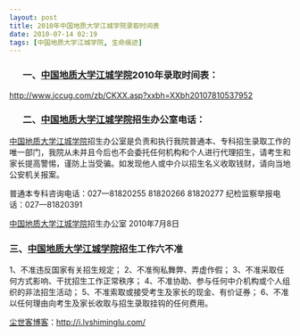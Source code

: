 ```yaml
---
layout: post
title: 2010年中国地质大学江城学院录取时间表
date: 2010-07-14 02:19
tags: [中国地质大学江城学院, 生命痕迹]
---
```

<ol>
<h3>一、<a href="http://i.lvshiminglu.com/tag/%E4%B8%AD%E5%9B%BD%E5%9C%B0%E8%B4%A8%E5%A4%A7%E5%AD%A6%E6%B1%9F%E5%9F%8E%E5%AD%A6%E9%99%A2" target="_self">中国地质大学江城学院</a>2010年录取时间表：</h3>
</ol>
<a href="http://www.jccug.com/zb/CKXX.asp?xxbh=XXbh20107810537952" target="_blank">http://www.jccug.com/zb/CKXX.asp?xxbh=XXbh20107810537952</a>
<ol>
<h3>二、<a href="http://i.lvshiminglu.com/tag/%E4%B8%AD%E5%9B%BD%E5%9C%B0%E8%B4%A8%E5%A4%A7%E5%AD%A6%E6%B1%9F%E5%9F%8E%E5%AD%A6%E9%99%A2" target="_self">中国地质大学江城学院</a>招生办公室电话：</h3>
</ol>
<a href="http://i.lvshiminglu.com/tag/%E4%B8%AD%E5%9B%BD%E5%9C%B0%E8%B4%A8%E5%A4%A7%E5%AD%A6%E6%B1%9F%E5%9F%8E%E5%AD%A6%E9%99%A2" target="_self">中国地质大学江城学院</a>招生办公室是负责和执行我院普通本、专科招生录取工作的唯一部门，我院从未并且今后也不会委托任何机构和个人进行代理招生，请考生和家长提高警惕，谨防上当受骗。如发现他人或中介以招生名义收取钱财，请向当地公安机关报案。

普通本专科咨询电话：027—81820255   81820266   81820277
纪检监察举报电话：027—81820391

<a href="http://i.lvshiminglu.com/tag/%E4%B8%AD%E5%9B%BD%E5%9C%B0%E8%B4%A8%E5%A4%A7%E5%AD%A6%E6%B1%9F%E5%9F%8E%E5%AD%A6%E9%99%A2" target="_self">中国地质大学江城学院</a>招生办公室
2010年7月8日
<h3>三、<a href="http://i.lvshiminglu.com/tag/%E4%B8%AD%E5%9B%BD%E5%9C%B0%E8%B4%A8%E5%A4%A7%E5%AD%A6%E6%B1%9F%E5%9F%8E%E5%AD%A6%E9%99%A2" target="_self">中国地质大学江城学院</a>招生工作六不准</h3>

1、不准违反国家有关招生规定；
2、不准徇私舞弊、弄虚作假；
3、不准采取任何方式影响、干扰招生工作正常秩序；
4、不准协助、参与任何中介机构或个人组织的非法招生活动；
5、不准索取或接受考生及家长的现金、有价证券；
6、不准以任何理由向考生及家长收取与招生录取挂钩的任何费用。

<a href="http://i.lvshiminglu.com/">尘世客博客</a>：<a href="http://i.lvshiminglu.com/">http://i.lvshiminglu.com/</a>

